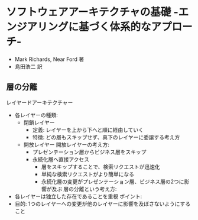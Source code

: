 # ソフトウェアアーキテクチャの基礎 -エンジアリングに基づく体系的なアプローチ-
- Mark Richards, Near Ford 著
- 島田浩二 訳

## 層の分離
レイヤードアーキテクチャー
- 各レイヤーの種類:
  - 閉鎖レイヤー
    - 定義: レイヤーを上から下へと順に経由していく
    - 特徴: どの層もスキップせず、真下のレイヤーに委譲する考え方
  - 開放レイヤー
  開放レイヤーの考え方:
    - プレゼンテーション層からビジネス層をスキップ
    - 永続化層へ直接アクセス
      - 層をスキップすることで、検索リクエストが迅速化
      - 単純な検索リクエストがより簡単になる
      - 永続化層の変更がプレゼンテーション層、ビジネス層の2つに影響が及ぶ
層の分離という考え方:
- 各レイヤーは独立した存在であることを重視
ポイント:
- 目的: 1つのレイヤーへの変更が他のレイヤーに影響を及ぼさないようにすること